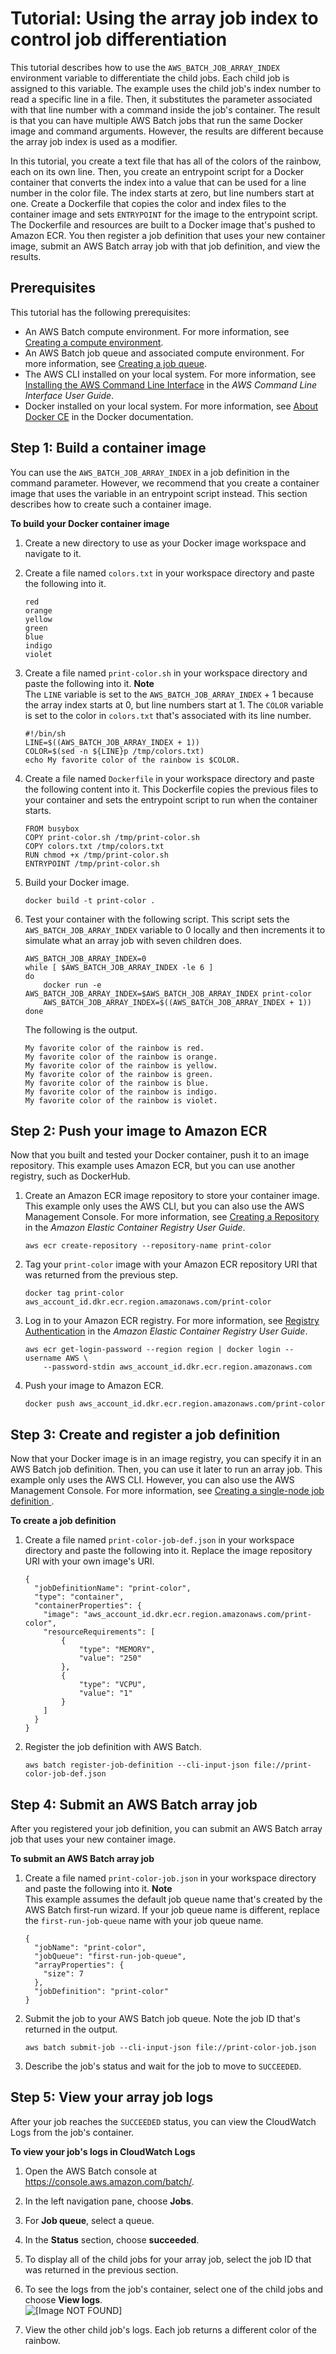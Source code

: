 # Tutorial: Using the array job index to control job differentiation<a name="array_index_example"></a>

This tutorial describes how to use the `AWS_BATCH_JOB_ARRAY_INDEX` environment variable to differentiate the child jobs\. Each child job is assigned to this variable\. The example uses the child job's index number to read a specific line in a file\. Then, it substitutes the parameter associated with that line number with a command inside the job's container\. The result is that you can have multiple AWS Batch jobs that run the same Docker image and command arguments\. However, the results are different because the array job index is used as a modifier\.

In this tutorial, you create a text file that has all of the colors of the rainbow, each on its own line\. Then, you create an entrypoint script for a Docker container that converts the index into a value that can be used for a line number in the color file\. The index starts at zero, but line numbers start at one\. Create a Dockerfile that copies the color and index files to the container image and sets `ENTRYPOINT` for the image to the entrypoint script\. The Dockerfile and resources are built to a Docker image that's pushed to Amazon ECR\. You then register a job definition that uses your new container image, submit an AWS Batch array job with that job definition, and view the results\.

## Prerequisites<a name="array-tutorial-prereqs"></a>

This tutorial has the following prerequisites:
+ An AWS Batch compute environment\. For more information, see [Creating a compute environment](create-compute-environment.md)\.
+ An AWS Batch job queue and associated compute environment\. For more information, see [Creating a job queue](create-job-queue.md)\.
+ The AWS CLI installed on your local system\. For more information, see [Installing the AWS Command Line Interface](https://docs.aws.amazon.com/cli/latest/userguide/installing.html) in the *AWS Command Line Interface User Guide*\.
+ Docker installed on your local system\. For more information, see [About Docker CE](https://docs.docker.com/install/) in the Docker documentation\.

## Step 1: Build a container image<a name="build-index-container"></a>

You can use the `AWS_BATCH_JOB_ARRAY_INDEX` in a job definition in the command parameter\. However, we recommend that you create a container image that uses the variable in an entrypoint script instead\. This section describes how to create such a container image\.

**To build your Docker container image**

1. Create a new directory to use as your Docker image workspace and navigate to it\.

1. Create a file named `colors.txt` in your workspace directory and paste the following into it\.

   ```
   red
   orange
   yellow
   green
   blue
   indigo
   violet
   ```

1. Create a file named `print-color.sh` in your workspace directory and paste the following into it\.
**Note**  
The `LINE` variable is set to the `AWS_BATCH_JOB_ARRAY_INDEX` \+ 1 because the array index starts at 0, but line numbers start at 1\. The `COLOR` variable is set to the color in `colors.txt` that's associated with its line number\.

   ```
   #!/bin/sh
   LINE=$((AWS_BATCH_JOB_ARRAY_INDEX + 1))
   COLOR=$(sed -n ${LINE}p /tmp/colors.txt)
   echo My favorite color of the rainbow is $COLOR.
   ```

1. Create a file named `Dockerfile` in your workspace directory and paste the following content into it\. This Dockerfile copies the previous files to your container and sets the entrypoint script to run when the container starts\.

   ```
   FROM busybox
   COPY print-color.sh /tmp/print-color.sh
   COPY colors.txt /tmp/colors.txt
   RUN chmod +x /tmp/print-color.sh
   ENTRYPOINT /tmp/print-color.sh
   ```

1. Build your Docker image\.

   ```
   docker build -t print-color .
   ```

1. Test your container with the following script\. This script sets the `AWS_BATCH_JOB_ARRAY_INDEX` variable to 0 locally and then increments it to simulate what an array job with seven children does\.

   ```
   AWS_BATCH_JOB_ARRAY_INDEX=0
   while [ $AWS_BATCH_JOB_ARRAY_INDEX -le 6 ]
   do
       docker run -e AWS_BATCH_JOB_ARRAY_INDEX=$AWS_BATCH_JOB_ARRAY_INDEX print-color
       AWS_BATCH_JOB_ARRAY_INDEX=$((AWS_BATCH_JOB_ARRAY_INDEX + 1))
   done
   ```

   The following is the output\.

   ```
   My favorite color of the rainbow is red.
   My favorite color of the rainbow is orange.
   My favorite color of the rainbow is yellow.
   My favorite color of the rainbow is green.
   My favorite color of the rainbow is blue.
   My favorite color of the rainbow is indigo.
   My favorite color of the rainbow is violet.
   ```

## Step 2: Push your image to Amazon ECR<a name="push-array-image"></a>

Now that you built and tested your Docker container, push it to an image repository\. This example uses Amazon ECR, but you can use another registry, such as DockerHub\.

1. Create an Amazon ECR image repository to store your container image\. This example only uses the AWS CLI, but you can also use the AWS Management Console\. For more information, see [Creating a Repository](https://docs.aws.amazon.com/AmazonECR/latest/userguide/repository-create.html) in the *Amazon Elastic Container Registry User Guide*\.

   ```
   aws ecr create-repository --repository-name print-color
   ```

1. Tag your `print-color` image with your Amazon ECR repository URI that was returned from the previous step\.

   ```
   docker tag print-color aws_account_id.dkr.ecr.region.amazonaws.com/print-color
   ```

1. Log in to your Amazon ECR registry\. For more information, see [Registry Authentication](https://docs.aws.amazon.com/AmazonECR/latest/userguide/Registries.html#registry_auth) in the *Amazon Elastic Container Registry User Guide*\.

   ```
   aws ecr get-login-password --region region | docker login --username AWS \
       --password-stdin aws_account_id.dkr.ecr.region.amazonaws.com
   ```

1. Push your image to Amazon ECR\.

   ```
   docker push aws_account_id.dkr.ecr.region.amazonaws.com/print-color
   ```

## Step 3: Create and register a job definition<a name="create-array-job-def"></a>

Now that your Docker image is in an image registry, you can specify it in an AWS Batch job definition\. Then, you can use it later to run an array job\. This example only uses the AWS CLI\. However, you can also use the AWS Management Console\. For more information, see [Creating a single\-node job definition ](create-job-definition.md)\.

**To create a job definition**

1. Create a file named `print-color-job-def.json` in your workspace directory and paste the following into it\. Replace the image repository URI with your own image's URI\.

   ```
   {
     "jobDefinitionName": "print-color",
     "type": "container",
     "containerProperties": {
       "image": "aws_account_id.dkr.ecr.region.amazonaws.com/print-color",
       "resourceRequirements": [
           {
               "type": "MEMORY",
               "value": "250"
           },
           {
               "type": "VCPU",
               "value": "1"
           }
       ]
     }
   }
   ```

1. Register the job definition with AWS Batch\.

   ```
   aws batch register-job-definition --cli-input-json file://print-color-job-def.json
   ```

## Step 4: Submit an AWS Batch array job<a name="submit-array-job"></a>

After you registered your job definition, you can submit an AWS Batch array job that uses your new container image\.

**To submit an AWS Batch array job**

1. Create a file named `print-color-job.json` in your workspace directory and paste the following into it\.
**Note**  
This example assumes the default job queue name that's created by the AWS Batch first\-run wizard\. If your job queue name is different, replace the `first-run-job-queue` name with your job queue name\.

   ```
   {
     "jobName": "print-color",
     "jobQueue": "first-run-job-queue",
     "arrayProperties": {
       "size": 7
     },
     "jobDefinition": "print-color"
   }
   ```

1. Submit the job to your AWS Batch job queue\. Note the job ID that's returned in the output\.

   ```
   aws batch submit-job --cli-input-json file://print-color-job.json
   ```

1. Describe the job's status and wait for the job to move to `SUCCEEDED`\.

## Step 5: View your array job logs<a name="array-tutorial-logs"></a>

After your job reaches the `SUCCEEDED` status, you can view the CloudWatch Logs from the job's container\.

**To view your job's logs in CloudWatch Logs**

1. Open the AWS Batch console at [https://console\.aws\.amazon\.com/batch/](https://console.aws.amazon.com/batch/)\.

1. In the left navigation pane, choose **Jobs**\.

1. For **Job queue**, select a queue\. 

1. In the **Status** section, choose **succeeded**\.

1. To display all of the child jobs for your array job, select the job ID that was returned in the previous section\.

1. To see the logs from the job's container, select one of the child jobs and choose **View logs**\.  
![\[Image NOT FOUND\]](http://docs.aws.amazon.com/batch/latest/userguide/images/array-logs.png)

1. View the other child job's logs\. Each job returns a different color of the rainbow\.
